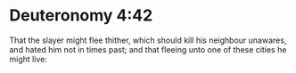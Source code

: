 # Deuteronomy 4:42

That the slayer might flee thither, which should kill his neighbour unawares, and hated him not in times past; and that fleeing unto one of these cities he might live: